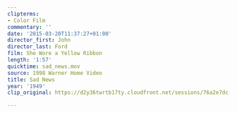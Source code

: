 ```yaml
---
clipterms:
- Color Film
commentary: ''
date: '2015-03-20T11:37:27+01:00'
director_first: John
director_last: Ford
film: She Wore a Yellow Ribbon
length: '1:57'
quicktime: sad_news.mov
source: 1998 Warner Home Video
title: Sad News
year: '1949'
clip_original: https://d2y36twrtb17ty.cloudfront.net/sessions/76a2e7dc-09c4-4268-a7c7-ae31015d13f3/2da13cff-07b1-4f96-adad-ae31015d13fd-7912a6b9-5c9a-4964-b9bb-ae31015d4f71.mp4

---
```

